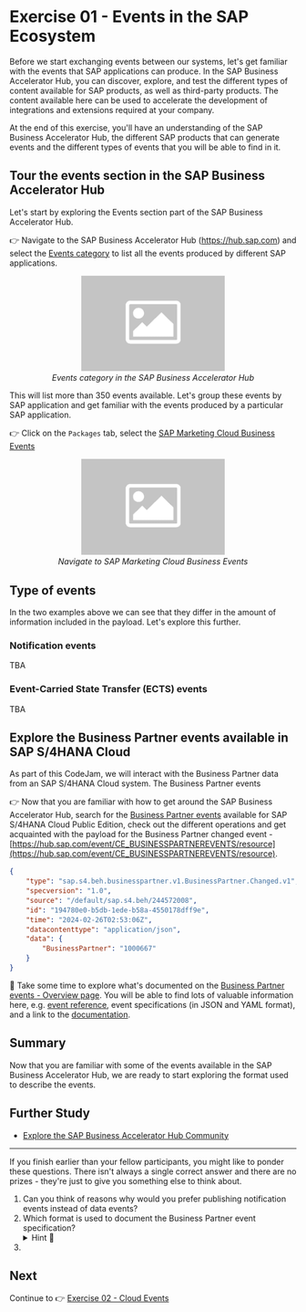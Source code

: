# Exercise 01 - Events in the SAP Ecosystem

Before we start exchanging events between our systems, let's get familiar with the events that SAP applications can produce. In the SAP Business Accelerator Hub, you can discover, explore, and test the different types of content available for SAP products, as well as third-party products. The content available here can be used to accelerate the development of integrations and extensions required at your company. 

At the end of this exercise, you'll have an understanding of the SAP Business Accelerator Hub, the different SAP products that can generate events and the different types of events that you will be able to find in it.

## Tour the events section in the SAP Business Accelerator Hub

Let's start by exploring the Events section part of the SAP Business Accelerator Hub.

👉 Navigate to the SAP Business Accelerator Hub (https://hub.sap.com) and select the [Events category](https://hub.sap.com/content-type/Events/events/events) to list all the events produced by different SAP applications.

<p align = "center">
    <img alt="Events category in the SAP Business Accelerator Hub" src="../../assets/to-be-added.png" width="50%"/><br/>
    <i>Events category in the SAP Business Accelerator Hub</i>
</p>

This will list more than 350 events available. Let's group these events by SAP application and get familiar with the events produced by a particular SAP application.

👉 Click on the `Packages` tab, select the [SAP Marketing Cloud Business Events](https://hub.sap.com/package/SAPMarketingCloudBusinessEvents/event)

<p align = "center">
    <img alt="Navigate to SAP Marketing Cloud Business Events" src="../../assets/to-be-added.png" width="50%"/><br/>
    <i>Navigate to SAP Marketing Cloud Business Events</i>
</p>

## Type of events

In the two examples above we can see that they differ in the amount of information included in the payload. Let's explore this further.

### Notification events

TBA

### Event-Carried State Transfer (ECTS) events

TBA

## Explore the Business Partner events available in SAP S/4HANA Cloud 

As part of this CodeJam, we will interact with the Business Partner data from an SAP S/4HANA Cloud system. The Business Partner events

👉 Now that you are familiar with how to get around the SAP Business Accelerator Hub, search for the [Business Partner events](https://api.sap.com/products/SAPS4HANACloud/apis/all) available for SAP S/4HANA Cloud Public Edition, check out the different operations and get acquainted with the payload for the Business Partner changed event - [https://hub.sap.com/event/CE_BUSINESSPARTNEREVENTS/resource](https://hub.sap.com/event/CE_BUSINESSPARTNEREVENTS/resource).

```json
{
    "type": "sap.s4.beh.businesspartner.v1.BusinessPartner.Changed.v1",
    "specversion": "1.0",
    "source": "/default/sap.s4.beh/244572008",
    "id": "194780e0-b5db-1ede-b58a-4550178dff9e",
    "time": "2024-02-26T02:53:06Z",
    "datacontenttype": "application/json",
    "data": {
        "BusinessPartner": "1000667"
    }
}
```

🧭 Take some time to explore what's documented on the [Business Partner events - Overview page](https://hub.sap.com/event/CE_BUSINESSPARTNEREVENTS/overview). You will be able to find lots of valuable information here, e.g. [event reference](https://hub.sap.com/event/CE_BUSINESSPARTNEREVENTS/resource), event specifications (in JSON and YAML format), and a link to the [documentation](https://help.sap.com/docs/SAP_S4HANA_CLOUD/3c916ef10fc240c9afc594b346ffaf77/a75345282ddd4054a1e5ce7687e4b088.html?locale=en-US&state=PRODUCTION&version=2402.500).


## Summary

Now that you are familiar with some of the events available in the SAP Business Accelerator Hub, we are ready to start exploring the format used to describe the events.

## Further Study

* [Explore the SAP Business Accelerator Hub Community](https://hub.sap.com/community)

---

If you finish earlier than your fellow participants, you might like to ponder these questions. There isn't always a single correct answer and there are no prizes - they're just to give you something else to think about.

1. Can you think of reasons why would you prefer publishing notification events instead of data events?
2. Which format is used to document the Business Partner event specification?
   <details>
    <summary>Hint 🔦</summary>
    <i>Go to the Business Accelerator Hub and open the Business Partner event specification, in JSON or YAML format.</i>
    </details>
3. 

## Next

Continue to 👉 [Exercise 02 - Cloud Events](../02-cloud-events/README.md)

